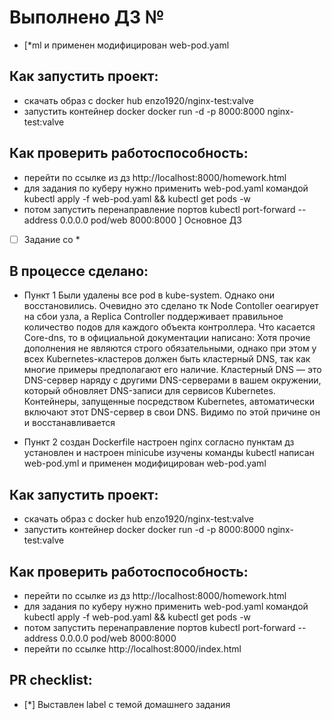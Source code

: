 # Выполнено ДЗ №

 - [*ml и применен
   модифицирован web-pod.yaml

## Как запустить проект:
 - скачать образ с docker hub enzo1920/nginx-test:valve
 - запустить контейнер docker docker run -d -p 8000:8000 nginx-test:valve

## Как проверить работоспособность:
  - перейти по ссылке из дз http://localhost:8000/homework.html
  - для задания по куберу нужно применить web-pod.yaml командой kubectl apply -f web-pod.yaml && kubectl get pods -w
  - потом запустить перенаправление портов kubectl port-forward --address 0.0.0.0 pod/web 8000:8000
] Основное ДЗ
 - [ ] Задание со *

## В процессе сделано:
 - Пункт 1
   Были удалены все pod  в kube-system. Однако они восстановились.
   Очевидно это сделано  тк Node Contoller оеагирует на сбои узла, а Replica Controller
   поддерживает правильное количество подов для каждого объекта контроллера.
   Что касается Core-dns, то в официальной документации написано:
   Хотя прочие дополнения не являются строго обязательными, однако при этом у всех Kubernetes-кластеров должен быть кластерный DNS, так как многие примеры предполагают его наличие.
   Кластерный DNS — это DNS-сервер наряду с другими DNS-серверами в вашем окружении, который обновляет DNS-записи для сервисов Kubernetes.
   Контейнеры, запущенные посредством Kubernetes, автоматически включают этот DNS-сервер в свои DNS.
   Видимо по этой причине он и восстанавливается

 - Пункт 2
   создан Dockerfile
   настроен nginx согласно пунктам дз
   установлен и настроен minicube
   изучены команды kubectl
   написан web-pod.yml и применен
   модифицирован web-pod.yaml
 
## Как запустить проект:
 - скачать образ с docker hub enzo1920/nginx-test:valve
 - запустить контейнер docker docker run -d -p 8000:8000 nginx-test:valve
 
## Как проверить работоспособность:
  - перейти по ссылке из дз http://localhost:8000/homework.html
  - для задания по куберу нужно применить web-pod.yaml командой kubectl apply -f web-pod.yaml && kubectl get pods -w
  - потом запустить перенаправление портов kubectl port-forward --address 0.0.0.0 pod/web 8000:8000
  - перейти по ссылке http://localhost:8000/index.html
## PR checklist:
 - [*] Выставлен label с темой домашнего задания

